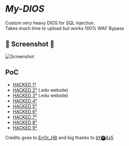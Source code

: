 # *My-DIOS*
Custom very heavy DIOS for SQL injection.<br>
Takes much time to upload but works 100% WAF Bypass 

## 📸 Screenshot 📸
![Screenshot](https://i.ibb.co/8gwhmzF/IMG-20230310-191611.jpg)

## PoC

* [HACKED 1°](https://tinyurl.com/uvtkpeha)
* [HACKED 2°](https://tinyurl.com/5edxfrjw) (.edu website)
* [HACKED 3°](https://t.ly/4FjZ) (.edu website)
* [HACKED 4°](https://tinyurl.com/3pdhtsck)
* [HACKED 5°](https://tinyurl.com/4cupjzw2)
* [HACKED 6°](https://tinyurl.com/4fsadc6h)
* [HACKED 7°](https://tinyurl.com/2httyxff)
* [HACKED 8°](https://tinyurl.com/2kt39jm5)
* [HACKED 9°](https://tinyurl.com/yck5hcp3)



Credits goes to [Err0r_HB](https://t.me/ErrOr_HB) and big thanks to [bY🅟4s5](https://t.me/mdieter)
